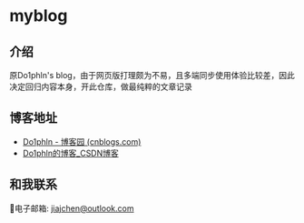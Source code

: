 # myblog

## 介绍
原Do1phln's blog，由于网页版打理颇为不易，且多端同步使用体验比较差，因此决定回归内容本身，开此仓库，做最纯粹的文章记录

## 博客地址

- [Do1phln - 博客园 (cnblogs.com)](https://www.cnblogs.com/cjjcn)
- [Do1phln的博客_CSDN博客](https://blog.csdn.net/Do1phln)

## 和我联系

:email:电子邮箱: [jiajchen@outlook.com](mailto:jiajchencn@outlook.com)

